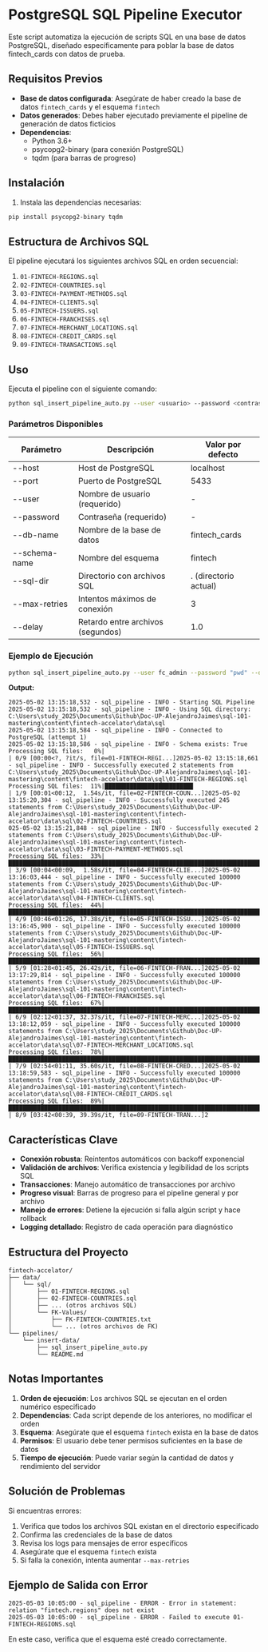 # PostgreSQL SQL Pipeline Executor

Este script automatiza la ejecución de scripts SQL en una base de datos PostgreSQL, diseñado específicamente para poblar la base de datos fintech_cards con datos de prueba.

## Requisitos Previos

- **Base de datos configurada**: Asegúrate de haber creado la base de datos `fintech_cards` y el esquema `fintech`
- **Datos generados**: Debes haber ejecutado previamente el pipeline de generación de datos ficticios
- **Dependencias**:
  - Python 3.6+
  - psycopg2-binary (para conexión PostgreSQL)
  - tqdm (para barras de progreso)

## Instalación

1. Instala las dependencias necesarias:

```bash
pip install psycopg2-binary tqdm
```

## Estructura de Archivos SQL

El pipeline ejecutará los siguientes archivos SQL en orden secuencial:

1. `01-FINTECH-REGIONS.sql`
2. `02-FINTECH-COUNTRIES.sql`
3. `03-FINTECH-PAYMENT-METHODS.sql`
4. `04-FINTECH-CLIENTS.sql`
5. `05-FINTECH-ISSUERS.sql`
6. `06-FINTECH-FRANCHISES.sql`
7. `07-FINTECH-MERCHANT_LOCATIONS.sql`
8. `08-FINTECH-CREDIT_CARDS.sql`
9. `09-FINTECH-TRANSACTIONS.sql`

## Uso

Ejecuta el pipeline con el siguiente comando:

```bash
python sql_insert_pipeline_auto.py --user <usuario> --password <contraseña> --db-name fintech_cards --sql-dir ../../../data/sql --delay 1.5
```

### Parámetros Disponibles

| Parámetro     | Descripción                                  | Valor por defecto   |
|---------------|---------------------------------------------|---------------------|
| --host        | Host de PostgreSQL                          | localhost           |
| --port        | Puerto de PostgreSQL                        | 5433                |
| --user        | Nombre de usuario (requerido)               | -                   |
| --password    | Contraseña (requerido)                      | -                   |
| --db-name     | Nombre de la base de datos                  | fintech_cards       |
| --schema-name | Nombre del esquema                          | fintech             |
| --sql-dir     | Directorio con archivos SQL                 | . (directorio actual)|
| --max-retries | Intentos máximos de conexión                | 3                   |
| --delay       | Retardo entre archivos (segundos)           | 1.0                 |

### Ejemplo de Ejecución

```bash
python sql_insert_pipeline_auto.py --user fc_admin --password "pwd" --db-name fintech_cards --sql-dir ../../../data/sql --delay 1.5
```

**Output:**
```
2025-05-02 13:15:18,532 - sql_pipeline - INFO - Starting SQL Pipeline
2025-05-02 13:15:18,532 - sql_pipeline - INFO - Using SQL directory: C:\Users\study_2025\Documents\Github\Doc-UP-AlejandroJaimes\sql-101-mastering\content\fintech-accelator\data\sql
2025-05-02 13:15:18,584 - sql_pipeline - INFO - Connected to PostgreSQL (attempt 1)
2025-05-02 13:15:18,586 - sql_pipeline - INFO - Schema exists: True
Processing SQL files:   0%|                                                                                                                                                                                                                                       | 0/9 [00:00<?, ?it/s, file=01-FINTECH-REGI...]2025-05-02 13:15:18,661 - sql_pipeline - INFO - Successfully executed 2 statements from C:\Users\study_2025\Documents\Github\Doc-UP-AlejandroJaimes\sql-101-mastering\content\fintech-accelator\data\sql\01-FINTECH-REGIONS.sql
Processing SQL files:  11%|████████████████████████▊                                                                                                                                                                                                      | 1/9 [00:01<00:12,  1.54s/it, file=02-FINTECH-COUN...]2025-05-02 13:15:20,304 - sql_pipeline - INFO - Successfully executed 245 statements from C:\Users\study_2025\Documents\Github\Doc-UP-AlejandroJaimes\sql-101-mastering\content\fintech-accelator\data\sql\02-FINTECH-COUNTRIES.sql
025-05-02 13:15:21,848 - sql_pipeline - INFO - Successfully executed 2 statements from C:\Users\study_2025\Documents\Github\Doc-UP-AlejandroJaimes\sql-101-mastering\content\fintech-accelator\data\sql\03-FINTECH-PAYMENT-METHODS.sql
Processing SQL files:  33%|██████████████████████████████████████████████████████████████████████████▎                                                                                                                                                    | 3/9 [00:04<00:09,  1.58s/it, file=04-FINTECH-CLIE...]2025-05-02 13:16:03,444 - sql_pipeline - INFO - Successfully executed 100000 statements from C:\Users\study_2025\Documents\Github\Doc-UP-AlejandroJaimes\sql-101-mastering\content\fintech-accelator\data\sql\04-FINTECH-CLIENTS.sql
Processing SQL files:  44%|███████████████████████████████████████████████████████████████████████████████████████████████████                                                                                                                            | 4/9 [00:46<01:26, 17.38s/it, file=05-FINTECH-ISSU...]2025-05-02 13:16:45,900 - sql_pipeline - INFO - Successfully executed 100000 statements from C:\Users\study_2025\Documents\Github\Doc-UP-AlejandroJaimes\sql-101-mastering\content\fintech-accelator\data\sql\05-FINTECH-ISSUERS.sql
Processing SQL files:  56%|███████████████████████████████████████████████████████████████████████████████████████████████████████████████████████████▉                                                                                                   | 5/9 [01:28<01:45, 26.42s/it, file=06-FINTECH-FRAN...]2025-05-02 13:17:29,814 - sql_pipeline - INFO - Successfully executed 100000 statements from C:\Users\study_2025\Documents\Github\Doc-UP-AlejandroJaimes\sql-101-mastering\content\fintech-accelator\data\sql\06-FINTECH-FRANCHISES.sql
Processing SQL files:  67%|████████████████████████████████████████████████████████████████████████████████████████████████████████████████████████████████████████████████████▋                                                                          | 6/9 [02:12<01:37, 32.37s/it, file=07-FINTECH-MERC...]2025-05-02 13:18:12,059 - sql_pipeline - INFO - Successfully executed 100000 statements from C:\Users\study_2025\Documents\Github\Doc-UP-AlejandroJaimes\sql-101-mastering\content\fintech-accelator\data\sql\07-FINTECH-MERCHANT_LOCATIONS.sql
Processing SQL files:  78%|█████████████████████████████████████████████████████████████████████████████████████████████████████████████████████████████████████████████████████████████████████████████▍                                                 | 7/9 [02:54<01:11, 35.60s/it, file=08-FINTECH-CRED...]2025-05-02 13:18:59,583 - sql_pipeline - INFO - Successfully executed 100000 statements from C:\Users\study_2025\Documents\Github\Doc-UP-AlejandroJaimes\sql-101-mastering\content\fintech-accelator\data\sql\08-FINTECH-CREDIT_CARDS.sql
Processing SQL files:  89%|██████████████████████████████████████████████████████████████████████████████████████████████████████████████████████████████████████████████████████████████████████████████████████████████████████▏                        | 8/9 [03:42<00:39, 39.39s/it, file=09-FINTECH-TRAN...]2
```

## Características Clave

- **Conexión robusta**: Reintentos automáticos con backoff exponencial
- **Validación de archivos**: Verifica existencia y legibilidad de los scripts SQL
- **Transacciones**: Manejo automático de transacciones por archivo
- **Progreso visual**: Barras de progreso para el pipeline general y por archivo
- **Manejo de errores**: Detiene la ejecución si falla algún script y hace rollback
- **Logging detallado**: Registro de cada operación para diagnóstico

## Estructura del Proyecto

```
fintech-accelator/
├── data/
│   └── sql/
│       ├── 01-FINTECH-REGIONS.sql
│       ├── 02-FINTECH-COUNTRIES.sql
│       ├── ... (otros archivos SQL)
│       └── FK-Values/
│           ├── FK-FINTECH-COUNTRIES.txt
│           └── ... (otros archivos de FK)
└── pipelines/
    └── insert-data/
        ├── sql_insert_pipeline_auto.py
        └── README.md
```

## Notas Importantes

1. **Orden de ejecución**: Los archivos SQL se ejecutan en el orden numérico especificado
2. **Dependencias**: Cada script depende de los anteriores, no modificar el orden
3. **Esquema**: Asegúrate que el esquema `fintech` exista en la base de datos
4. **Permisos**: El usuario debe tener permisos suficientes en la base de datos
5. **Tiempo de ejecución**: Puede variar según la cantidad de datos y rendimiento del servidor

## Solución de Problemas

Si encuentras errores:

1. Verifica que todos los archivos SQL existan en el directorio especificado
2. Confirma las credenciales de la base de datos
3. Revisa los logs para mensajes de error específicos
4. Asegúrate que el esquema `fintech` exista
5. Si falla la conexión, intenta aumentar `--max-retries`

## Ejemplo de Salida con Error

```
2025-05-03 10:05:00 - sql_pipeline - ERROR - Error in statement: relation "fintech.regions" does not exist
2025-05-03 10:05:00 - sql_pipeline - ERROR - Failed to execute 01-FINTECH-REGIONS.sql
```

En este caso, verifica que el esquema esté creado correctamente.
